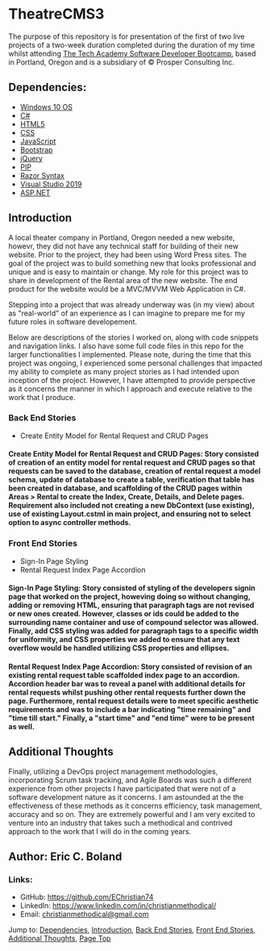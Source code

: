 # TheatreCMS3

The purpose of this repository is for presentation of the first of two live projects of a two-week duration completed during the duration of my time whilst attending [The Tech 
Academy Software Developer Bootcamp](https://www.learncodinganywhere.com/codingbootcamps), based in Portland, Oregon and is a subsidiary of © Prosper Consulting Inc.


## Dependencies:

* [Windows 10 OS](https://www.microsoft.com/en-us/software-download/)
* [C#](https://www.microsoft.com/en-us/download/details.aspx?id=7029)
* [HTML5](https://www.microsoft.com/en-us/p/html5-css-php-javascript/9nblggh08ltm?activetab=pivot:overviewtab)
* [CSS](https://www.microsoft.com/en-us/software-download/)
* [JavaScript](https://www.microsoft.com/en-us/software-download/)
* [Bootstrap](https://getbootstrap.com/docs/4.3/getting-started/download/)
* [jQuery](https://jquery.com/download/)
* [PIP](https://pip.pypa.io/en/stable/installation/)
* [Razor Syntax](https://www.nuget.org/packages/Microsoft.AspNet.Razor/)
* [Visual Studio 2019](https://visualstudio.microsoft.com/downloads/)
* [ASP.NET](https://dotnet.microsoft.com/en-us/apps/aspnet)


## Introduction

A local theater company in Portland, Oregon needed a new website, howevr, they did not have any technical staff for building of their new website.  Prior to the project, they had been using Word Press sites.  The goal of the project was to build something new that looks professional and unique and is easy to maintain or change.  My role for this project was to share in development of the Rental area of the new website.  The end product for the website would be a MVC/MVVM Web Application in C#.

Stepping into a project that was already underway was (in my view) about as "real-world" of an experience as I can imagine to prepare me for my future roles in software developement.  

Below are descriptions of the stories I worked on, along with code snippets and navigation links. I also have some full code files in this repo for the larger functionalities I implemented.  Please note, during the time that this project was ongoing, I experienced some personal challenges that impacted my ability to complete as many project stories as I had intended upon inception of the project.  However, I have attempted to provide perspective as it concerns the manner in which I approach and execute relative to the work that I produce. 


### Back End Stories
* Create Entity Model for Rental Request and CRUD Pages

#### Create Entity Model for Rental Request and CRUD Pages: Story consisted of creation of an entity model for rental request and CRUD pages so that requests can be saved to the database, creation of rental request a model schema, update of database to create a table, verification that table has been created in database, and scaffolding of the CRUD pages within Areas > Rental to create the Index, Create, Details, and Delete pages.  Requirement also included not creating a new DbContext (use existing), use of existing Layout.cstml in main project, and ensuring not to select option to async controller methods.


### Front End Stories
* Sign-In Page Styling
* Rental Request Index Page Accordion

#### Sign-In Page Styling: Story consisted of styling of the developers signin page that worked on the project, howeving doing so without changing, adding or removing HTML, ensuring that paragraph tags are not revised or new ones created.  However, classes or ids could be added to the surrounding name container and use of compound selector was allowed.  Finally, add CSS styling was added for paragraph tags to a specific width for uniformity, and CSS properties we added to ensure that any text overflow would be handled utilizing CSS properties and ellipses.
  
#### Rental Request Index Page Accordion: Story consisted of revision of an existing rental request table scaffolded index page to an accordion.  Accordion header bar was to reveal a panel with additional details for rental requests whilst pushing other rental requests further down the page.  Furthermore, rental request details were to meet specific aesthetic requirements and was to include a bar indicating "time remaining" and "time till start."  Finally, a "start time" and "end time" were to be present as well.


## Additional Thoughts

Finally, utilizing a DevOps project management methodologies, incorporating Scrum task tracking, and Agile Boards was such a different experience from other projects I have participated that were not of a software development nature as it concerns.  I am astounded at the the effectiveness of these methods as it concerns efficiency, task management, accuracy and so on.  They are extremely powerful and I am very excited to venture into an industry that takes such a methodical and contrived approach to the work that I will do in the coming years.   


## Author: Eric C. Boland

### Links: 

* GitHub: <https://github.com/EChristian74>
* LinkedIn: <https://www.linkedin.com/in/christianmethodical/>
* Email: <christianmethodical@gmail.com>

Jump to: [Dependencies](#dependencies), [Introduction](#introduction), [Back End Stories](#back-end-stories), [Front End Stories](#front-end-stories), [Additional Thoughts](#additional-thoughts), [Page Top](#theatrecms3)
